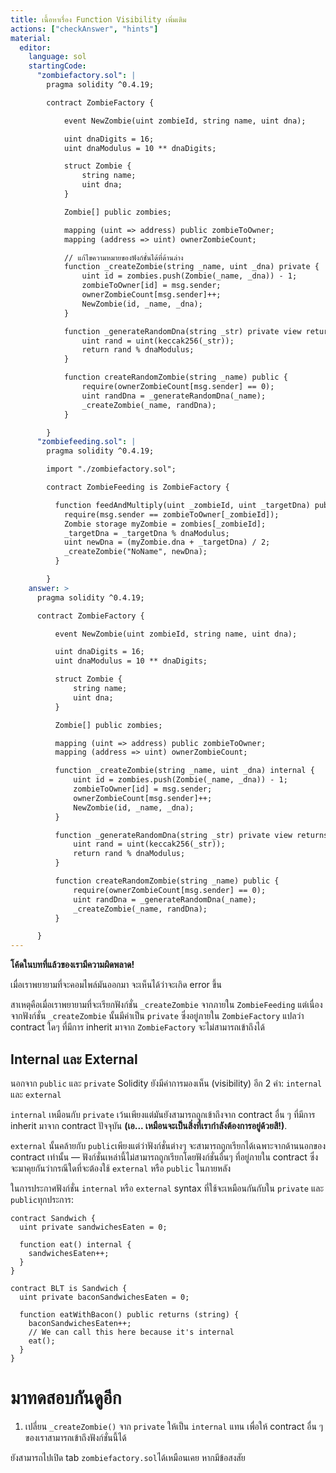 ```yaml
---
title: เนื้อหาเรื่อง Function Visibility เพิ่มเติม
actions: ["checkAnswer", "hints"]
material:
  editor:
    language: sol
    startingCode:
      "zombiefactory.sol": |
        pragma solidity ^0.4.19;

        contract ZombieFactory {

            event NewZombie(uint zombieId, string name, uint dna);

            uint dnaDigits = 16;
            uint dnaModulus = 10 ** dnaDigits;

            struct Zombie {
                string name;
                uint dna;
            }

            Zombie[] public zombies;

            mapping (uint => address) public zombieToOwner;
            mapping (address => uint) ownerZombieCount;

            // แก้ไขความหมายของฟังก์ชั่นได้ที่ด้านล่าง
            function _createZombie(string _name, uint _dna) private {
                uint id = zombies.push(Zombie(_name, _dna)) - 1;
                zombieToOwner[id] = msg.sender;
                ownerZombieCount[msg.sender]++;
                NewZombie(id, _name, _dna);
            }

            function _generateRandomDna(string _str) private view returns (uint) {
                uint rand = uint(keccak256(_str));
                return rand % dnaModulus;
            }

            function createRandomZombie(string _name) public {
                require(ownerZombieCount[msg.sender] == 0);
                uint randDna = _generateRandomDna(_name);
                _createZombie(_name, randDna);
            }

        }
      "zombiefeeding.sol": |
        pragma solidity ^0.4.19;

        import "./zombiefactory.sol";

        contract ZombieFeeding is ZombieFactory {

          function feedAndMultiply(uint _zombieId, uint _targetDna) public {
            require(msg.sender == zombieToOwner[_zombieId]);
            Zombie storage myZombie = zombies[_zombieId];
            _targetDna = _targetDna % dnaModulus;
            uint newDna = (myZombie.dna + _targetDna) / 2;
            _createZombie("NoName", newDna);
          }

        }
    answer: >
      pragma solidity ^0.4.19;

      contract ZombieFactory {

          event NewZombie(uint zombieId, string name, uint dna);

          uint dnaDigits = 16;
          uint dnaModulus = 10 ** dnaDigits;

          struct Zombie {
              string name;
              uint dna;
          }

          Zombie[] public zombies;

          mapping (uint => address) public zombieToOwner;
          mapping (address => uint) ownerZombieCount;

          function _createZombie(string _name, uint _dna) internal {
              uint id = zombies.push(Zombie(_name, _dna)) - 1;
              zombieToOwner[id] = msg.sender;
              ownerZombieCount[msg.sender]++;
              NewZombie(id, _name, _dna);
          }

          function _generateRandomDna(string _str) private view returns (uint) {
              uint rand = uint(keccak256(_str));
              return rand % dnaModulus;
          }

          function createRandomZombie(string _name) public {
              require(ownerZombieCount[msg.sender] == 0);
              uint randDna = _generateRandomDna(_name);
              _createZombie(_name, randDna);
          }

      }
---
```


**โค้ดในบทที่แล้วของเรามีความผิดพลาด!**

เมื่อเราพยายามที่จะคอมไพล์มันออกมา จะเห็นได้ว่าจะเกิด error ขึ้น

สาเหตุคือเมื่อเราพยายามที่จะเรียกฟังก์ชั่น `_createZombie` จากภายใน
`ZombieFeeding` แต่เนื่องจากฟังก์ชั่น `_createZombie` นั้นมีค่าเป็น `private`
ซึ่งอยู่ภายใน `ZombieFactory` แปลว่า contract ใดๆ ที่มีการ inherit มาจาก
`ZombieFactory` จะไม่สามารถเข้าถึงได้

## Internal และ External

นอกจาก `public` และ `private` Solidity ยังมีค่าการมองเห็น (visibility) อีก 2
ค่า: `internal` และ `external`

`internal` เหมือนกับ `private` เว้นเพียงแต่มันยังสามารถถูกเข้าถึงจาก contract
อื่น ๆ ที่มีการ inherit มาจาก contract ปัจจุบัน **(เอ...
เหมือนจะเป็นสิ่งที่เรากำลังต้องการอยู่ด้วยสิ!)**.

`external` นั้นคล้ายกับ `public`เพียงแต่ว่าฟังก์ชั่นต่างๆ
จะสามารถถูกเรียกได้เฉพาะจากด้านนอกของ contract เท่านั้น —
ฟังก์ชั่นเหล่านี้ไม่สามารถถูกเรียกโดยฟังก์ชั่นอื่นๆ ที่อยู่ภายใน contract
ซึ่งจะมาคุยกันว่ากรณีใดที่จะต้องใช้ `external` หรือ `public` ในภายหลัง

ในการประกาศฟังก์ชั่น `internal` หรือ `external` syntax ที่ใช้จะเหมือนกันกับใน
`private` และ `public`ทุกประการ:

```
contract Sandwich {
  uint private sandwichesEaten = 0;

  function eat() internal {
    sandwichesEaten++;
  }
}

contract BLT is Sandwich {
  uint private baconSandwichesEaten = 0;

  function eatWithBacon() public returns (string) {
    baconSandwichesEaten++;
    // We can call this here because it's internal
    eat();
  }
}
```

# มาทดสอบกันดูอีก

1. เปลี่ยน `_createZombie()` จาก `private` ให้เป็น `internal` แทน เพื่อให้
   contract อื่น ๆ ของเราสามารถเข้าถึงฟังก์ชั่นนี้ได้

ยังสามารถไปเปิด tab `zombiefactory.sol`ได้เหมือนเคย หากมีข้อสงสัย
